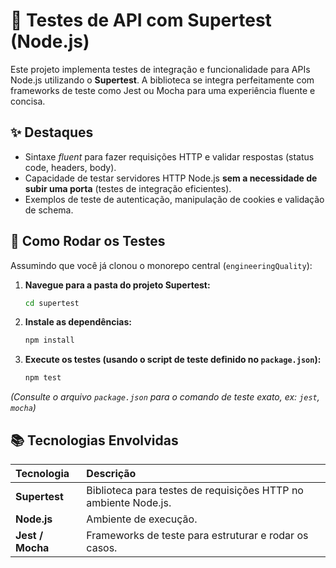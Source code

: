 # 🔌 Testes de API com Supertest (Node.js)

Este projeto implementa testes de integração e funcionalidade para APIs Node.js utilizando o **Supertest**. A biblioteca se integra perfeitamente com frameworks de teste como Jest ou Mocha para uma experiência fluente e concisa.

## ✨ Destaques
- Sintaxe *fluent* para fazer requisições HTTP e validar respostas (status code, headers, body).
- Capacidade de testar servidores HTTP Node.js **sem a necessidade de subir uma porta** (testes de integração eficientes).
- Exemplos de teste de autenticação, manipulação de cookies e validação de schema.

## 🚀 Como Rodar os Testes

Assumindo que você já clonou o monorepo central (`engineeringQuality`):

1.  **Navegue para a pasta do projeto Supertest:**
    ```bash
    cd supertest
    ```
2.  **Instale as dependências:**
    ```bash
    npm install
    ```
3.  **Execute os testes (usando o script de teste definido no `package.json`):**
    ```bash
    npm test
    ```
*(Consulte o arquivo `package.json` para o comando de teste exato, ex: `jest`, `mocha`)*

## 📚 Tecnologias Envolvidas
| Tecnologia | Descrição |
| :--- | :--- |
| **Supertest** | Biblioteca para testes de requisições HTTP no ambiente Node.js. |
| **Node.js** | Ambiente de execução. |
| **Jest / Mocha** | Frameworks de teste para estruturar e rodar os casos. |